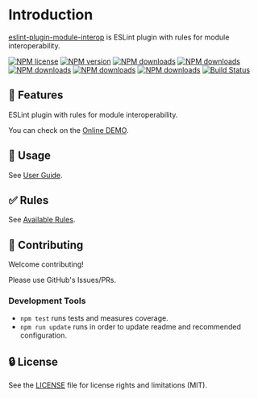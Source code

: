 # Introduction

[eslint-plugin-module-interop](https://www.npmjs.com/package/eslint-plugin-module-interop) is ESLint plugin with rules for module interoperability.

[![NPM license](https://img.shields.io/npm/l/eslint-plugin-module-interop.svg)](https://www.npmjs.com/package/eslint-plugin-module-interop)
[![NPM version](https://img.shields.io/npm/v/eslint-plugin-module-interop.svg)](https://www.npmjs.com/package/eslint-plugin-module-interop)
[![NPM downloads](https://img.shields.io/badge/dynamic/json.svg?label=downloads&colorB=green&suffix=/day&query=$.downloads&uri=https://api.npmjs.org//downloads/point/last-day/eslint-plugin-module-interop&maxAge=3600)](http://www.npmtrends.com/eslint-plugin-module-interop)
[![NPM downloads](https://img.shields.io/npm/dw/eslint-plugin-module-interop.svg)](http://www.npmtrends.com/eslint-plugin-module-interop)
[![NPM downloads](https://img.shields.io/npm/dm/eslint-plugin-module-interop.svg)](http://www.npmtrends.com/eslint-plugin-module-interop)
[![NPM downloads](https://img.shields.io/npm/dy/eslint-plugin-module-interop.svg)](http://www.npmtrends.com/eslint-plugin-module-interop)
[![NPM downloads](https://img.shields.io/npm/dt/eslint-plugin-module-interop.svg)](http://www.npmtrends.com/eslint-plugin-module-interop)
[![Build Status](https://github.com/ota-meshi/eslint-plugin-module-interop/actions/workflows/NodeCI.yml/badge.svg?branch=main)](https://github.com/ota-meshi/eslint-plugin-module-interop/actions/workflows/NodeCI.yml)

## 📛 Features

ESLint plugin with rules for module interoperability.

You can check on the [Online DEMO](https://eslint-online-playground.netlify.app/#eslint-plugin-module-interop).

## 📖 Usage

See [User Guide](./user-guide/index.md).

## ✅ Rules

See [Available Rules](./rules/index.md).
<!--DOCS_IGNORE_START-->

## 🍻 Contributing

Welcome contributing!

Please use GitHub's Issues/PRs.

### Development Tools

- `npm test` runs tests and measures coverage.  
- `npm run update` runs in order to update readme and recommended configuration.  

## 🔒 License

See the [LICENSE](https://github.com/ota-meshi/eslint-plugin-module-interop/blob/main/LICENSE) file for license rights and limitations (MIT).
